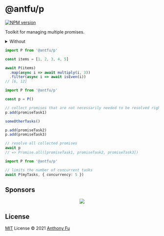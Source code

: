 # @antfu/p

[![NPM version](https://img.shields.io/npm/v/@antfu/p?color=a1b858&label=)](https://www.npmjs.com/package/@antfu/p)

Toolkit for managing multiple promises.

<details>
<summary>Without</summary>

```ts
const items = [1, 2, 3, 4, 5]

(await Promise.all(items
  .map(async i => {
    const v = await multiply(i, 3)
    const even = await isEven(v)
    return [even, v]
  })))
    .filter(x => x[0])
    .map(x => x[1])
```

</details>

```ts
import P from '@antfu/p'

const items = [1, 2, 3, 4, 5]

await P(items)
  .map(async i => await multiply(i, 3))
  .filter(async i => await isEven(i))
// [6, 12]
```

```ts
import P from '@antfu/p'

const p = P()

// collect promises that are not necessarily needed to be resolved right away
p.add(promiseTask1)

someOtherTasks()

p.add(promiseTask2)
p.add(promiseTask3)

// resolve all collected promises
await p
// => Promise.all([promiseTask1, promiseTask2, promiseTask3])
```

```ts
import P from '@antfu/p'

// limits the number of concurrent tasks
await P(myTasks, { concurrency: 5 })
```

## Sponsors

<p align="center">
  <a href="https://cdn.jsdelivr.net/gh/antfu/static/sponsors.svg">
    <img src='https://cdn.jsdelivr.net/gh/antfu/static/sponsors.svg'/>
  </a>
</p>

## License

[MIT](./LICENSE) License © 2021 [Anthony Fu](https://github.com/antfu)
